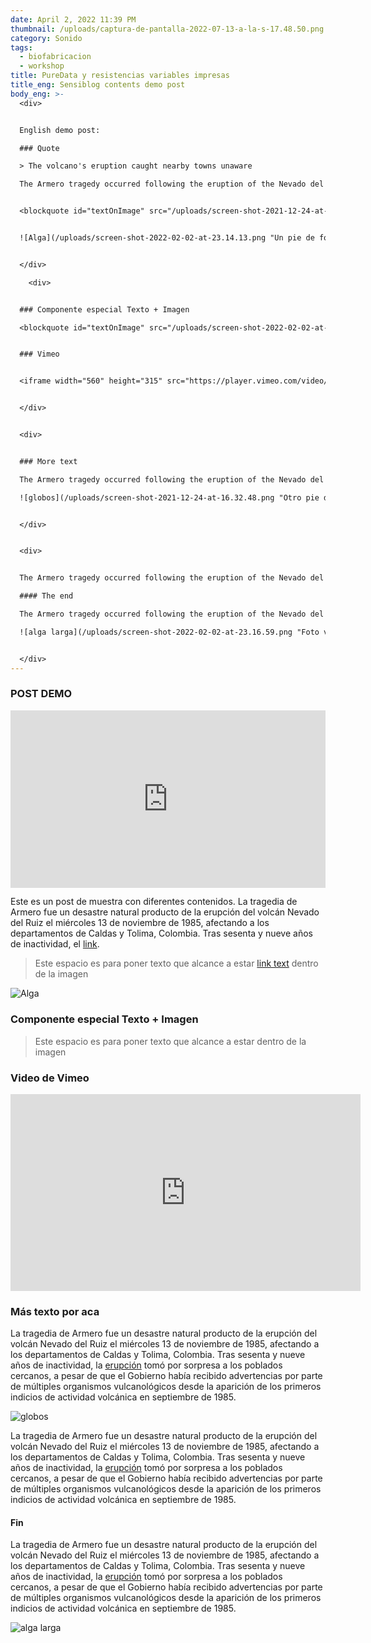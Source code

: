 ```yaml
---
date: April 2, 2022 11:39 PM
thumbnail: /uploads/captura-de-pantalla-2022-07-13-a-la-s-17.48.50.png
category: Sonido
tags:
  - biofabricacion
  - workshop
title: PureData y resistencias variables impresas
title_eng: Sensiblog contents demo post
body_eng: >-
  <div>


  English demo post:

  ### Quote

  > The volcano's eruption caught nearby towns unaware

  The Armero tragedy occurred following the eruption of the Nevado del Ruiz stratovolcano in Tolima, Colombia, on November 13, 1985. After 69 years of [dormancy](https://duckduckgo.com), the volcano's eruption caught nearby towns unaware, even though the government had received warnings.


  <blockquote id="textOnImage" src="/uploads/screen-shot-2021-12-24-at-16.32.48.png" alt="burbujitas">Este espacio es para poner texto que  alcance a estar <a href="url">link text</a> dentro de la imagen</blockquote>


  ![Alga](/uploads/screen-shot-2022-02-02-at-23.14.13.png "Un pie de foto por aquí")


  </div>

    <div>


  ### Componente especial Texto + Imagen

  <blockquote id="textOnImage" src="/uploads/screen-shot-2022-02-02-at-23.14.13.png" alt="burbujitas">Este espacio es para poner texto que  alcance a estar dentro de la imagen</blockquote>


  ### Vimeo


  <iframe width="560" height="315" src="https://player.vimeo.com/video/715263826?h=d16c98d0cd" frameborder="0" allow="autoplay; fullscreen; picture-in-picture" allowfullscreen></iframe><script src="https://player.vimeo.com/api/player.js"></script>


  </div>


  <div>


  ### More text

  The Armero tragedy occurred following the eruption of the Nevado del Ruiz stratovolcano in Tolima, Colombia, on November 13, 1985. After 69 years of [dormancy](https://duckduckgo.com), the volcano's eruption caught nearby towns unaware, even though the government had received warnings.

  ![globos](/uploads/screen-shot-2021-12-24-at-16.32.48.png "Otro pie de foto")


  </div>


  <div>


  The Armero tragedy occurred following the eruption of the Nevado del Ruiz stratovolcano in Tolima, Colombia, on November 13, 1985. After 69 years of [dormancy](https://duckduckgo.com), the volcano's eruption caught nearby towns unaware, even though the government had received warnings.

  #### The end

  The Armero tragedy occurred following the eruption of the Nevado del Ruiz stratovolcano in Tolima, Colombia, on November 13, 1985. After 69 years of [dormancy](https://duckduckgo.com), the volcano's eruption caught nearby towns unaware, even though the government had received warnings.

  ![alga larga](/uploads/screen-shot-2022-02-02-at-23.16.59.png "Foto vertical")


  </div>
---
```

<div>

### POST DEMO
<div style="padding:56.25% 0 0 0;position:relative;"><iframe src="https://player.vimeo.com/video/715262008?h=cdd31c82d7&amp;badge=0&amp;autopause=0&amp;player_id=0&amp;app_id=58479" frameborder="0" allow="autoplay; fullscreen; picture-in-picture" allowfullscreen style="position:absolute;top:0;left:0;width:100%;height:100%;" title="Sharing Variable resistances interactive sound device with friends at studio."></iframe></div><script src="https://player.vimeo.com/api/player.js"></script>


Este es un post de muestra con diferentes contenidos. La tragedia de Armero fue un desastre natural producto de la erupción del volcán Nevado del Ruiz el miércoles 13 de noviembre de 1985, afectando a los departamentos de Caldas y Tolima, Colombia. Tras sesenta y nueve años de inactividad, el [link](https://duckduckgo.com).

<blockquote id="textOnImage" src="/uploads/screen-shot-2021-12-24-at-16.32.48.png" alt="burbujitas">Este espacio es para poner texto que 
alcance a estar <a href="url">link text</a> dentro de la imagen</blockquote>

</div>

<div>

![Alga](/uploads/screen-shot-2022-05-19-at-16.06.13.png "Un pie de foto por aquí")

</div>

<div>

### Componente especial Texto + Imagen

<blockquote id="textOnImage" src="/uploads/screen-shot-2022-02-02-at-23.14.13.png" alt="burbujitas">Este espacio es para poner texto que 
alcance a estar dentro de la imagen</blockquote>

</div>

<div>

### Video de Vimeo

<iframe width="560" height="315" src="https://player.vimeo.com/video/715263826?h=d16c98d0cd" frameborder="0" allow="autoplay; fullscreen; picture-in-picture" allowfullscreen></iframe><script src="https://player.vimeo.com/api/player.js"></script>

</div>

<div>

### Más texto por aca

La tragedia de Armero fue un desastre natural producto de la erupción del volcán Nevado del Ruiz el miércoles 13 de noviembre de 1985, afectando a los departamentos de Caldas y Tolima, Colombia. Tras sesenta y nueve años de inactividad, la [erupción](https://duckduckgo.com) tomó por sorpresa a los poblados cercanos, a pesar de que el Gobierno había recibido advertencias por parte de múltiples organismos vulcanológicos desde la aparición de los primeros indicios de actividad volcánica en septiembre de 1985.

![globos](/uploads/screen-shot-2021-12-24-at-16.32.48.png "Otro pie de foto")

</div>

<div>

La tragedia de Armero fue un desastre natural producto de la erupción del volcán Nevado del Ruiz el miércoles 13 de noviembre de 1985, afectando a los departamentos de Caldas y Tolima, Colombia. Tras sesenta y nueve años de inactividad, la [erupción](https://duckduckgo.com) tomó por sorpresa a los poblados cercanos, a pesar de que el Gobierno había recibido advertencias por parte de múltiples organismos vulcanológicos desde la aparición de los primeros indicios de actividad volcánica en septiembre de 1985.

#### Fin

La tragedia de Armero fue un desastre natural producto de la erupción del volcán Nevado del Ruiz el miércoles 13 de noviembre de 1985, afectando a los departamentos de Caldas y Tolima, Colombia. Tras sesenta y nueve años de inactividad, la [erupción](https://duckduckgo.com) tomó por sorpresa a los poblados cercanos, a pesar de que el Gobierno había recibido advertencias por parte de múltiples organismos vulcanológicos desde la aparición de los primeros indicios de actividad volcánica en septiembre de 1985.

</div>

<div>

![alga larga](/uploads/screen-shot-2022-02-02-at-23.16.59.png "Foto vertical")

</div>
